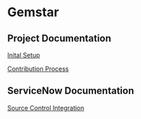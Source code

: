 # Gemstar
## Project Documentation
[Inital Setup](../main/Documentation/Initial%20Setup.md)

[Contribution Process](../main/Documentation/Contribution%20Process.md)
## ServiceNow Documentation
[Source Control Integration](https://docs.servicenow.com/bundle/rome-application-development/page/build/applications/concept/c_SourceControlIntegration.html)
